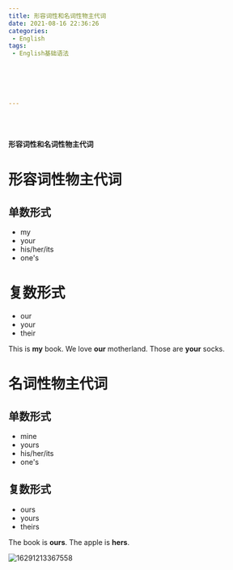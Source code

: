 ```yaml
---
title: 形容词性和名词性物主代词
date: 2021-08-16 22:36:26
categories:
 - English
tags:
 - English基础语法






---
```


<br>
<br>



**形容词性和名词性物主代词**

# 形容词性物主代词

## 单数形式
* my
* your
* his/her/its
* one's

# 复数形式
* our
* your
* their

This is **my** book.
We love **our** motherland.
Those are **your** socks.

# 名词性物主代词

## 单数形式
* mine
* yours
* his/her/its
* one's

## 复数形式
* ours
* yours
* theirs

The book is **ours**.
The apple is **hers**.

![16291213367558]({{site.baseurl}}/assets/images/2021-08-16-形容词性和名词性物主代词/16291213367558.jpg)

